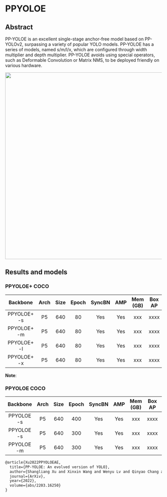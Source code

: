 # PPYOLOE

<!-- [ALGORITHM] -->

## Abstract

PP-YOLOE is an excellent single-stage anchor-free model based on PP-YOLOv2, surpassing a variety of popular YOLO models. PP-YOLOE has a series of models, named s/m/l/x, which are configured through width multiplier and depth multiplier. PP-YOLOE avoids using special operators, such as Deformable Convolution or Matrix NMS, to be deployed friendly on various hardware.

<div align=center>
<img src="https://github.com/PaddlePaddle/PaddleDetection/blob/release/2.5/docs/images/ppyoloe_plus_map_fps.png" width="600" />
</div>

## Results and models

### PPYOLOE+ COCO

|  Backbone   | Arch | Size | Epoch | SyncBN | AMP | Mem (GB) | Box AP |                          Config                           |        Download        |
| :---------: | :--: | :--: | :---: | :----: | :-: | :------: | :----: | :-------------------------------------------------------: | :--------------------: |
| PPYOLOE+ -s |  P5  | 640  |  80   |  Yes   | Yes |   xxx    |  xxxx  | [config](../ppyoloe/ppyoloe_plus_s_fast_8xb8-80e_coco.py) | [model](x) \| [log](x) |
| PPYOLOE+ -m |  P5  | 640  |  80   |  Yes   | Yes |   xxx    |  xxxx  | [config](../ppyoloe/ppyoloe_plus_m_fast_8xb8-80e_coco.py) | [model](x) \| [log](x) |
| PPYOLOE+ -l |  P5  | 640  |  80   |  Yes   | Yes |   xxx    |  xxxx  | [config](../ppyoloe/ppyoloe_plus_l_fast_8xb8-80e_coco.py) | [model](x) \| [log](x) |
| PPYOLOE+ -x |  P5  | 640  |  80   |  Yes   | Yes |   xxx    |  xxxx  | [config](../ppyoloe/ppyoloe_plus_x_fast_8xb8-80e_coco.py) | [model](x) \| [log](x) |

**Note**:

### PPYOLOE COCO

|  Backbone  | Arch | Size | Epoch | SyncBN | AMP | Mem (GB) | Box AP |                         Config                         |        Download        |
| :--------: | :--: | :--: | :---: | :----: | :-: | :------: | :----: | :----------------------------------------------------: | :--------------------: |
| PPYOLOE -s |  P5  | 640  |  400  |  Yes   | Yes |   xxx    |  xxxx  | [config](../ppyoloe/ppyoloe_s_fast_8xb32-400e_coco.py) | [model](x) \| [log](x) |
| PPYOLOE -s |  P5  | 640  |  300  |  Yes   | Yes |   xxx    |  xxxx  | [config](../ppyoloe/ppyoloe_s_fast_8xb32-300e_coco.py) | [model](x) \| [log](x) |
| PPYOLOE -m |  P5  | 640  |  300  |  Yes   | Yes |   xxx    |  xxxx  | [config](../ppyoloe/ppyoloe_m_fast_8xb28-300e_coco.py) | [model](x) \| [log](x) |

```latex
@article{Xu2022PPYOLOEAE,
  title={PP-YOLOE: An evolved version of YOLO},
  author={Shangliang Xu and Xinxin Wang and Wenyu Lv and Qinyao Chang and Cheng Cui and Kaipeng Deng and Guanzhong Wang and Qingqing Dang and Shengyun Wei and Yuning Du and Baohua Lai},
  journal={ArXiv},
  year={2022},
  volume={abs/2203.16250}
}
```
